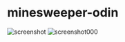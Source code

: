 # minesweeper-odin

![screenshot](https://user-images.githubusercontent.com/66768086/227817228-2f9af36f-c929-43c1-b926-d0855454d513.png)
![screenshot000](https://user-images.githubusercontent.com/66768086/227817171-f3217aef-8344-4f92-8127-3e3d9478ab40.png)
